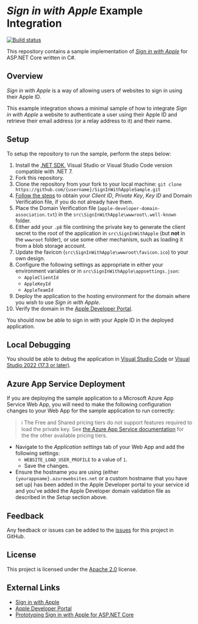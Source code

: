 # _Sign in with Apple_ Example Integration

[![Build status](https://github.com/martincostello/SignInWithAppleSample/actions/workflows/build.yml/badge.svg?branch=main&event=push)](https://github.com/martincostello/SignInWithAppleSample/actions/workflows/build.yml?query=branch%3Amain+event%3Apush)

This repository contains a sample implementation of [_Sign in with Apple_](https://developer.apple.com/sign-in-with-apple/) for ASP.NET Core written in C#.

## Overview

_Sign in with Apple_ is a way of allowing users of websites to sign in using their Apple ID.

This example integration shows a minimal sample of how to integrate _Sign in with Apple_ a website to authenticate a user using their Apple ID and retrieve their email address (or a relay address to it) and their name.

## Setup

To setup the repository to run the sample, perform the steps below:

  1. Install the [.NET SDK](https://www.microsoft.com/net/download/core), Visual Studio or Visual Studio Code version compatible with .NET 7.
  1. Fork this repository.
  1. Clone the repository from your fork to your local machine: `git clone https://github.com/{username}/SignInWithAppleSample.git`
  1. [Follow the steps](https://developer.okta.com/blog/2019/06/04/what-the-heck-is-sign-in-with-apple#how-sign-in-with-apple-works-hint-it-uses-oauth-and-oidc) to obtain your _Client ID_, _Private Key_, _Key ID_ and Domain Verification file, if you do not already have them.
  1. Place the Domain Verification file (`apple-developer-domain-association.txt`) in the `src\SignInWithApple\wwwroot\.well-known` folder.
  1. Either add your `.p8` file contining the private key to generate the client secret to the root of the application in `src\SignInWithApple` (but **not** in the `wwwroot` folder), or use some other mechanism, such as loading it from a blob storage account.
  1. Update the favicon (`src\SignInWithApple\wwwroot\favicon.ico`) to your own design.
  1. Configure the following settings as appropriate in either your environment variables or in `src\SignInWithApple\appsettings.json`:
      * `AppleClientId`
      * `AppleKeyId`
      * `AppleTeamId`
  1. Deploy the application to the hosting environment for the domain where you wish to use _Sign in with Apple_.
  1. Verify the domain in the [Apple Developer Portal](https://developer.apple.com/account/).

You should now be able to sign in with your Apple ID in the deployed application.

## Local Debugging

You should be able to debug the application in [Visual Studio Code](https://code.visualstudio.com/) or [Visual Studio 2022 (17.3 or later)](https://www.visualstudio.com/downloads/).

## Azure App Service Deployment

If you are deploying the sample application to a Microsoft Azure App Service Web App, you will need to make the following configuration changes to your Web App for the sample application to run correctly:

> ℹ️ The Free and Shared pricing tiers do not support features required to load the private key. See [the Azure App Service documentation](https://docs.microsoft.com/en-us/azure/app-service/overview-hosting-plans "Azure App Service plan overview") for the the other available pricing tiers.

* Navigate to the _Application settings_ tab of your Web App and add the following settings:
  * `WEBSITE_LOAD_USER_PROFILE` to a value of `1`.
  * Save the changes.
* Ensure the hostname you are using (either `{yourappname}.azurewebsites.net` or a custom hostname that you have set up) has been added in the Apple Developer portal to your service id and you've added the Apple Developer domain validation file as described in the _Setup_ section above.

## Feedback

Any feedback or issues can be added to the [issues](https://github.com/martincostello/SignInWithAppleSample/issues) for this project in GitHub.

## License

This project is licensed under the [Apache 2.0](https://github.com/martincostello/SignInWithAppleSample/blob/main/LICENSE) license.

## External Links

* [Sign in with Apple](https://developer.apple.com/sign-in-with-apple/)
* [Apple Developer Portal](https://developer.apple.com/account/)
* [Prototyping Sign in with Apple for ASP.NET Core](https://blog.martincostello.com/sign-in-with-apple-prototype-for-aspnet-core/)
